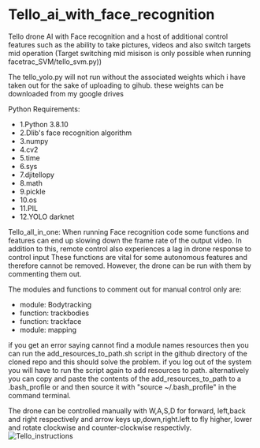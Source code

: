 # Tello_ai_with_face_recognition
Tello drone AI with Face recognition and a host of additional control features such as the ability to take pictures, videos and also switch targets mid operation (Target switching mid misison is only possible when running facetrac_SVM/tello_svm.py))

The tello_yolo.py will not run without the associated weights which i have taken out for the sake of uploading to gihub. these weights can be downloaded from my google drives 

Python Requirements:
- 1.Python 3.8.10
- 2.Dlib's face recognition algorithm
- 3.numpy
- 4.cv2
- 5.time
- 6.sys
- 7.djitellopy
- 8.math
- 9.pickle
- 10.os
- 11.PIL
- 12.YOLO darknet


Tello_all_in_one: When running Face recognition code some functions and features can end up slowing down the frame rate of the output video. In addition to this, remote control also experiences a lag in drone response to control input These functions are vital for some autonomous features and therefore cannot be removed. However, the drone can be run with them by commenting them out.

The modules and functions to comment out for manual control only are:
 
* module: Bodytracking
* function: trackbodies
* function: trackface
* module: mapping

if you get an error saying cannot find a module names resources then you can run the add_resources_to_path.sh script in the github directory of the cloned repo and this should solve the problem. if you log out of the system you will have to run the script again to add resources to path. alternatively you can copy and paste the contents of the add_resources_to_path to a .bash_profile or and then source it with "source ~/.bash_profile" in the command terminal.

The drone can be controlled manually with W,A,S,D for forward, left,back and right respectively and arrow keys up,down,right.left to fly higher, lower and rotate clockwise and counter-clockwise respectivly.
![Tello_instructions](https://user-images.githubusercontent.com/43854791/194721346-e0f872eb-4372-4794-b4a8-a94b496f3703.png)
